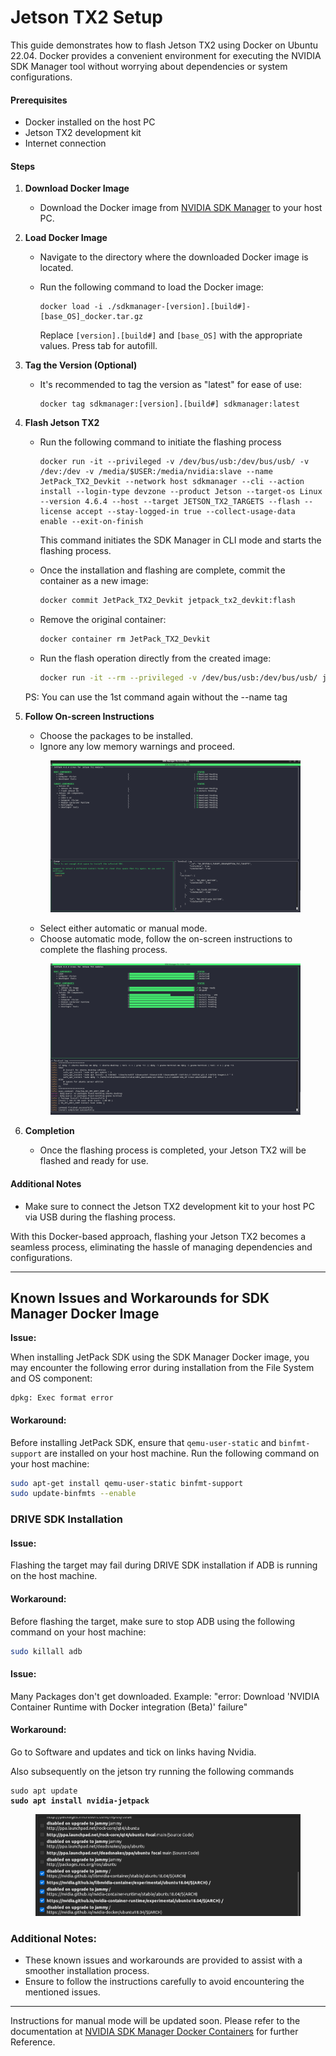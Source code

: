 # Jetson TX2 Setup

This guide demonstrates how to flash Jetson TX2 using Docker on Ubuntu 22.04. Docker provides a convenient environment for executing the NVIDIA SDK Manager tool without worrying about dependencies or system configurations.

#### Prerequisites

* Docker installed on the host PC
* Jetson TX2 development kit
* Internet connection

#### Steps

1. **Download Docker Image**
   * Download the Docker image from [NVIDIA SDK Manager](https://developer.nvidia.com/sdk-manager) to your host PC.
2. **Load Docker Image**
   * Navigate to the directory where the downloaded Docker image is located.
   *   Run the following command to load the Docker image:

       ```
       docker load -i ./sdkmanager-[version].[build#]-[base_OS]_docker.tar.gz
       ```

       Replace `[version].[build#]` and `[base_OS]` with the appropriate values. Press tab for autofill.
3. **Tag the Version (Optional)**
   *   It's recommended to tag the version as "latest" for ease of use:

       ```
       docker tag sdkmanager:[version].[build#] sdkmanager:latest
       ```
4.  **Flash Jetson TX2**

    *   Run the following command to initiate the flashing process

        ```
        docker run -it --privileged -v /dev/bus/usb:/dev/bus/usb/ -v /dev:/dev -v /media/$USER:/media/nvidia:slave --name JetPack_TX2_Devkit --network host sdkmanager --cli --action install --login-type devzone --product Jetson --target-os Linux --version 4.6.4 --host --target JETSON_TX2_TARGETS --flash --license accept --stay-logged-in true --collect-usage-data enable --exit-on-finish
        ```

        This command initiates the SDK Manager in CLI mode and starts the flashing process.
    *   Once the installation and flashing are complete, commit the container as a new image:

        ```bash
        docker commit JetPack_TX2_Devkit jetpack_tx2_devkit:flash
        ```
    *   Remove the original container:

        ```bash
        docker container rm JetPack_TX2_Devkit
        ```
    *   Run the flash operation directly from the created image:

        ```bash
        docker run -it --rm --privileged -v /dev/bus/usb:/dev/bus/usb/ jetpack_tx2_devkit:flash
        ```

    PS: You can use the 1st command again without the --name tag&#x20;
5.  **Follow On-screen Instructions**

    * Choose the packages to be installed.
    * Ignore any low memory warnings and proceed.

    <figure><img src="../../../.gitbook/assets/image (5).png" alt=""><figcaption></figcaption></figure>

    * Select either automatic or manual mode.
    * Choose automatic mode, follow the on-screen instructions to complete the flashing process.

    <figure><img src="../../../.gitbook/assets/image (4).png" alt=""><figcaption></figcaption></figure>
6. **Completion**
   * Once the flashing process is completed, your Jetson TX2 will be flashed and ready for use.

#### Additional Notes

* Make sure to connect the Jetson TX2 development kit to your host PC via USB during the flashing process.

With this Docker-based approach, flashing your Jetson TX2 becomes a seamless process, eliminating the hassle of managing dependencies and configurations.

***

## Known Issues and Workarounds for SDK Manager Docker Image

**Issue:**

When installing JetPack SDK using the SDK Manager Docker image, you may encounter the following error during installation from the File System and OS component:

```
dpkg: Exec format error
```

#### Workaround:

Before installing JetPack SDK, ensure that `qemu-user-static` and `binfmt-support` are installed on your host machine. Run the following command on your host machine:

```bash
sudo apt-get install qemu-user-static binfmt-support
sudo update-binfmts --enable
```

### DRIVE SDK Installation

#### Issue:

Flashing the target may fail during DRIVE SDK installation if ADB is running on the host machine.

#### Workaround:

Before flashing the target, make sure to stop ADB using the following command on your host machine:

```bash
sudo killall adb
```

#### Issue:

Many Packages don't get downloaded. Example: "error: Download 'NVIDIA Container Runtime with Docker integration (Beta)' failure"

#### Workaround:

Go to Software and updates and tick on links having Nvidia.

Also subsequently on the jetson try running the following commands

<pre class="language-bash"><code class="lang-bash">sudo apt update
<strong>sudo apt install nvidia-jetpack
</strong></code></pre>

<figure><img src="../../../.gitbook/assets/image.png" alt=""><figcaption></figcaption></figure>

### Additional Notes:

* These known issues and workarounds are provided to assist with a smoother installation process.
* Ensure to follow the instructions carefully to avoid encountering the mentioned issues.

***



Instructions for manual mode will be updated soon. Please refer to the documentation at [NVIDIA SDK Manager Docker Containers](https://docs.nvidia.com/sdk-manager/docker-containers/index.html) for further Reference.
